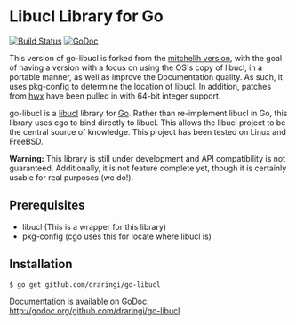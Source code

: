 # Libucl Library for Go
[![Build Status](https://travis-ci.org/draringi/go-libucl.svg?branch=master)](https://travis-ci.org/draringi/go-libucl)
[![GoDoc](https://godoc.org/github.com/draringi/go-libucl?status.svg)](https://godoc.org/github.com/draringi/go-libucl)

This version of go-libucl is forked from the [mitchellh version](https://github.com/mitchellh/go-libucl),
with the goal of having a version with a focus on using the OS's copy of libucl, in a portable manner,
as well as improve the Documentation quality.
As such, it uses pkg-config to determine the location of libucl.
In addition, patches from [hwx](https://github.com/bitmark-inc/go-libucl) have been
pulled in with 64-bit integer support.

go-libucl is a [libucl](https://github.com/vstakhov/libucl) library for
[Go](http://golang.org). Rather than re-implement libucl in Go, this library
uses cgo to bind directly to libucl. This allows the libucl project to be
the central source of knowledge. This project has been tested on Linux and FreeBSD.

**Warning:** This library is still under development and API compatibility
is not guaranteed. Additionally, it is not feature complete yet, though
it is certainly usable for real purposes (we do!).

## Prerequisites
* libucl (This is a wrapper for this library)
* pkg-config (cgo uses this for locate where libucl is)

## Installation

```
$ go get github.com/draringi/go-libucl
```

Documentation is available on GoDoc: http://godoc.org/github.com/draringi/go-libucl
